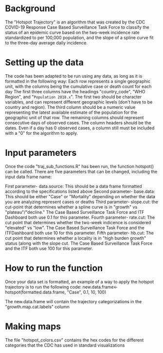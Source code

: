 # Background
The "Hotspot Trajectory" is an algorithm that was created by the CDC COVID-19 Response Case Based Surveillance Task Force to classify the status of an epidemic curve 
based on the two-week incidence rate standardized to per 100,000 population, and the slope of a spline curve fit to the three-day average daily incidence.

# Setting up the data
The code has been adapted to be run using any data, as long as it is formatted in the following way:
Each row represents a single geographic unit, with the columns being the cumulative case or death count for each day
The first three columns have the headings "country_code", "WHO Region", and "`Population 2018.x`". The first two should be character variables, and can represent different
geographic levels (don't have to be country and region). The third column should be a numeric value representing the latest available estimate of the population for the 
geographic unit of that row.
The remaining columns should represent consecutive days of observed cases. The column headers should be the dates. Even if a day has 0 observed cases, a column still 
must be included with a "0" for the algorithm to apply.

# Input parameters
Once the code "traj_sub_functions.R" has been run, the function hotspot() can be called. There are five parameters that can be changed, including the input data frame name:

First parameter-   data.source:   This should be a data frame formatted according to the specifications listed above
Second parameter-  base.data:     This should be either "Case" or "Mortality" depending on whether the data you are analyzing represent cases or deaths
Third parameter-   slope.cut:     the cut-point that determines whether a spline curve is in "growth" vs "plateau"/"decline." The Case Based Surveillance Task Force
                                  and ITF Dashboard both use 0.1 for this parameter.
Fourth parameter-  rate.cut:      The cut point that determines whether the two-week indicence is considered "elevated" vs "low". The Case Based Surveillance Task Force
                                  and the ITFDashboard both use 10 for this parameter.
Fifth parameter-   hb.cut:        The cut point that determines whether a locality is in "high burden growth" status (along with the slope cut. The Case Based Surveillance 
                                  Task Force and the ITF both use 100 for this parameter.

# How to run the function
Once your data set is formatted, an example of a way to apply the hotspot trajectory is to run the following code:
new.data.frame<- hotspot(formatted.data.frame, "Case", 0.1, 10, 100)

The new.data.frame will contain the trajectory categorizations in the "growth.map.cat.labels" column

# Making maps
The file "hotspot_colors.csv" contains the hex codes for the different categories that the CDC has used in standard visualizations

